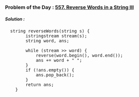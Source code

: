 ### Problem of the Day : [557. Reverse Words in a String III](https://leetcode.com/problems/reverse-words-in-a-string-iii/)

##### Solution :
<pre>
  string reverseWords(string s) {
        istringstream stream(s);
        string word, ans;
        
        while (stream >> word) {
            reverse(word.begin(), word.end());
            ans += word + " ";
        }        
        if (!ans.empty()) {
            ans.pop_back();  
        }        
        return ans;
    }
</pre>
